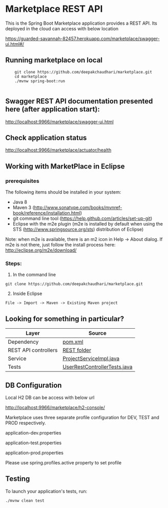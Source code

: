 # Marketplace REST API

This is the Spring Boot Marketplace application provides a REST API.
Its deployed in the cloud can access with below location

<a href="https://guarded-savannah-82457.herokuapp.com/marketplace/swagger-ui.html#/">https://guarded-savannah-82457.herokuapp.com/marketplace/swagger-ui.html#/</a>

## Running marketplace on local
```
	git clone https://github.com/deepakchaudhari/marketplace.git
	cd marketplace
	./mvnw spring-boot:run
	
```
## Swagger REST API documentation presented here (after application start):
<a href="http://localhost:9966/marketplace/swagger-ui.html">http://localhost:9966/marketplace/swagger-ui.html</a>

## Check application status
<a href="http://localhost:9966/marketplace/actuator/health">http://localhost:9966/marketplace/actuator/health</a>

## Working with MarketPlace in Eclipse

### prerequisites
The following items should be installed in your system:
* Java 8
* Maven 3 (http://www.sonatype.com/books/mvnref-book/reference/installation.html)
* git command line tool (https://help.github.com/articles/set-up-git)
* Eclipse with the m2e plugin (m2e is installed by default when using the STS (http://www.springsource.org/sts) distribution of Eclipse)

Note: when m2e is available, there is an m2 icon in Help -> About dialog.
If m2e is not there, just follow the install process here: http://eclipse.org/m2e/download/


### Steps:

1) In the command line
```
git clone https://github.com/deepakchaudhari/marketplace.git
```
2) Inside Eclipse
```
File -> Import -> Maven -> Existing Maven project
```
## Looking for something in particular?

| Layer | Source |
|--|--|
| Dependency | [pom.xml](pom.xml)|
| REST API controllers | [REST folder](src/main/java/com/intuit/teg/marketplace/web/rest) |
| Service | [ProjectServiceImpl.java](src/main/java/com/intuit/teg/marketplace/service/ProjectServiceImpl.java) |
| Tests | [UserRestControllerTests.java](src/test/java/com/intuit/teg/marketplace/marketplace/web/rest/UserRestControllerTests.java) |

## DB Configuration

Local H2 DB can be access with below url

<a href="http://localhost:9966/marketplace/h2-console/">http://localhost:9966/marketplace/h2-console/</a>


Marketplace uses three separate profile configuration for DEV, TEST and PROD respectively.

application-dev.properties

application-test.properties

application-prod.properties


Please use spring.profiles.active property to set profile

## Testing

To launch your application's tests, run:

    ./mvnw clean test
